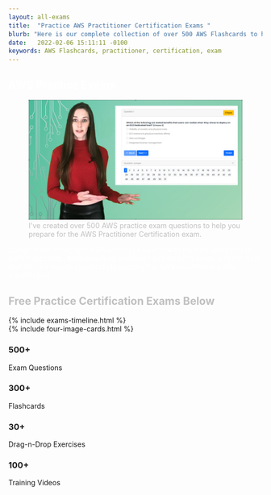 ```yaml
---
layout: all-exams
title:  "Practice AWS Practitioner Certification Exams "
blurb: "Here is our complete collection of over 500 AWS Flashcards to help you prepare for and pass the AWS Practitioner Certification Exam"
date:   2022-02-06 15:11:11 -0100
keywords: AWS Flashcards, practitioner, certification, exam
---
```

<section class="our-achievement style2 section" >
   <div class="container" >
      <div class="row" style="margin:0; padding:0">
         <div class="section-title style2 align-center gray-bg mt-5 mb-0 padding:0">
            <span class="wow fadeInDown" data-wow-delay=".2s" style="visibility: visible; animation-delay: 0.2s; animation-name: fadeInDown;">
               <h1 style="color:white">
                  AWS Practice Exams
               </h1>
            </span>
            <figure class="figure">
               <img src="/assets/more-exams.png" alt="Build vs Merge with Maven Gradle and Git" class="img-fluid mx-auto d-block img-thumbnail rounded ">
               <figcaption class="figure-caption" style="color:silver">I've created over 500 AWS practice exam questions to help you prepare for the AWS Practitioner Certification exam.</figcaption>
            </figure>
            <p style="color:white">
               Combine my collection of AWS Practice Exams with my vast collection of AWS Flashcards, drag-and-drop exercises and video tutorials, and you'll be well on your way to successfully passing the AWS Practitioner Exam Certification.
            </p>
            <h2 style="color:silver">Free Practice Certification Exams Below</h2>
         </div>
         {% include exams-timeline.html %}
      </div>
   </div>
</section>
{% include four-image-cards.html %}
<section class="our-achievement style2 section">
   <div class="container">
      <div class="row">
         <div class="col-lg-3 col-md-6 col-12">
            <div class="single-achievement wow fadeInUp" data-wow-delay=".2s">
               <i class="lni lni-user"></i>
               <h3 class="counter"><span id="secondo1" class="countup" cup-end="500">500</span>+</h3>
               <p>Exam Questions</p>
            </div>
         </div>
         <div class="col-lg-3 col-md-6 col-12">
            <div class="single-achievement wow fadeInUp" data-wow-delay=".4s">
               <i class="lni lni-users"></i>
               <h3 class="counter"><span id="secondo2" class="countup" cup-end="100">300</span>+</h3>
               <p>Flashcards</p>
            </div>
         </div>
         <div class="col-lg-3 col-md-6 col-12">
            <div class="single-achievement wow fadeInUp" data-wow-delay=".6s">
               <i class="lni lni-code"></i>
               <h3 class="counter"><span id="secondo3" class="countup" cup-end="855">30</span>+</h3>
               <p>Drag-n-Drop Exercises</p>
            </div>
         </div>
         <div class="col-lg-3 col-md-6 col-12">
            <div class="single-achievement wow fadeInUp" data-wow-delay=".6s">
               <i class="lni lni-coffee-cup"></i>
               <h3 class="counter"><span id="secondo3" class="countup" cup-end="100">100</span>+</h3>
               <p>Training Videos</p>
            </div>
         </div>
      </div>
   </div>
   </div>
</section>

